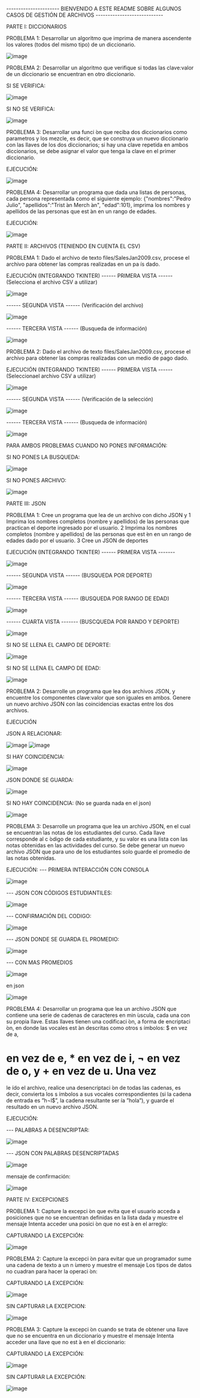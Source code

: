 ---------------------- BIENVENIDO A ESTE README SOBRE ALGUNOS CASOS DE GESTIÓN DE ARCHIVOS ----------------------------

PARTE I: DICCIONARIOS

  PROBLEMA 1: Desarrollar un algoritmo que imprima de manera ascendente los
valores (todos del mismo tipo) de un diccionario.

  ![image](https://github.com/user-attachments/assets/2573d4e7-979a-4231-aa1b-8ef039751035)

  PROBLEMA 2: Desarrollar un algoritmo que verifique si todas las clave:valor de
un diccionario se encuentran en otro diccionario.

  SI SE VERIFICA:
  
  ![image](https://github.com/user-attachments/assets/8825d972-1cca-46db-879f-64f610f2cb78)

  SI NO SE VERIFICA:
  
  ![image](https://github.com/user-attachments/assets/40f320aa-ab07-4d31-947f-46271e3f4919)

  PROBLEMA 3: Desarrollar una funci ́on que reciba dos diccionarios como parametros
y los mezcle, es decir, que se construya un nuevo diccionario con las
llaves de los dos diccionarios; si hay una clave repetida en ambos
diccionarios, se debe asignar el valor que tenga la clave en el
primer diccionario.

  EJECUCIÓN: 
  
  ![image](https://github.com/user-attachments/assets/5ce7a97d-5af2-4405-b786-9a39a964351f)

  PROBLEMA 4: Desarrollar un programa que dada una listas de personas, cada
persona representada como el siguiente ejemplo:
{"nombres":"Pedro Julio", "apellidos":"Trist ́an Merch ́an",
"edad":101}, imprima los nombres y apellidos de las personas que
est ́an en un rango de edades.

  EJECUCIÓN:
  
  ![image](https://github.com/user-attachments/assets/41f00766-bf8d-4405-956e-5deaf4261dd7)

PARTE II: ARCHIVOS (TENIENDO EN CUENTA EL CSV)

  PROBLEMA 1: Dado el archivo de texto files/SalesJan2009.csv, procese el archivo
para obtener las compras realizadas en un pa ́ıs dado.

  EJECUCIÓN (INTEGRANDO TKINTER)
  ------ PRIMERA VISTA ------ (Selecciona el archivo CSV a utilizar)
  
  ![image](https://github.com/user-attachments/assets/8a95f569-6b7e-48bf-9f92-04a05ff78ccd)
  
  ------ SEGUNDA VISTA ------ (Verificación del archivo)
  
  ![image](https://github.com/user-attachments/assets/427889e9-5bd0-4e06-8abc-98b2639ab223)
  
  ------ TERCERA VISTA ------ (Busqueda de información)
  
  ![image](https://github.com/user-attachments/assets/1ba39f24-a641-47ee-849f-e1c21cbef08a)
  

  PROBLEMA 2: Dado el archivo de texto files/SalesJan2009.csv, procese el archivo
para obtener las compras realizadas con un medio de pago dado.

  EJECUCIÓN (INTEGRANDO TKINTER)
  ------ PRIMERA VISTA ------ (Seleccionael archivo CSV a utilizar)
  
  ![image](https://github.com/user-attachments/assets/d4a76d90-99ee-4114-bdc7-2200ec5ea20d)
  
  ------ SEGUNDA VISTA ------ (Verificación de la selección)
  
  ![image](https://github.com/user-attachments/assets/dc33857d-f3cb-4bb0-8ac8-9748bf524850)
  
  ------ TERCERA VISTA ------ (Busqueda de información)
  
  ![image](https://github.com/user-attachments/assets/00f2ca88-b980-47d0-aa45-9c593d1c7b44)
  


PARA AMBOS PROBLEMAS CUANDO NO PONES INFORMACIÓN:

  SI NO PONES LA BUSQUEDA:
  
  ![image](https://github.com/user-attachments/assets/7aeee708-ecca-45be-a048-51b1efb4a684)


  SI NO PONES ARCHIVO:
  
  ![image](https://github.com/user-attachments/assets/0e1c7e3a-e7e0-4c94-87e9-edbe4adaad04)
  

PARTE III: JSON

  PROBLEMA 1: Cree un programa que lea de un archivo con dicho JSON y
1 Imprima los nombres completos (nombre y apellidos) de las personas
que practican el deporte ingresado por el usuario.
2 Imprima los nombres completos (nombre y apellidos) de las personas
que est ́en en un rango de edades dado por el usuario.
3 Cree un JSON de deportes

  EJECUCIÓN (INTEGRANDO TKINTER)
  ------ PRIMERA VISTA -------

  ![image](https://github.com/user-attachments/assets/f467440b-026f-4e5b-a432-e0f924e6aa97)

  
  ------ SEGUNDA VISTA ------ (BUSQUEDA POR DEPORTE)
  
  ![image](https://github.com/user-attachments/assets/d33e5582-45a8-4567-a6df-bed754479e19)

  
  ------ TERCERA VISTA ------ (BUSQUEDA POR RANGO DE EDAD)
  
  ![image](https://github.com/user-attachments/assets/cbbf117e-9e22-4c50-8ee9-e625de823d2e)

  ------ CUARTA VISTA ------- (BUSCQUEDA POR RANDO Y DEPORTE)

  ![image](https://github.com/user-attachments/assets/f35f6ef8-9108-44e0-bc04-06ef4bf59fe0)


  SI NO SE LLENA EL CAMPO DE DEPORTE:

  ![image](https://github.com/user-attachments/assets/ecfbf264-e2d7-4501-b237-a5e68092ce63)

  SI NO SE LLENA EL CAMPO DE EDAD:

  ![image](https://github.com/user-attachments/assets/70dad08e-603b-409d-97df-6a4627a0770e)


  PROBLEMA 2: Desarrolle un programa que lea dos archivos JSON, y encuentre los
componentes clave:valor que son iguales en ambos. Genere un nuevo
archivo JSON con las coincidencias exactas entre los dos archivos.

EJECUCIÓN

JSON A RELACIONAR:

![image](https://github.com/user-attachments/assets/29b48744-40ad-4fe5-b368-871bbcaa436e)
![image](https://github.com/user-attachments/assets/9da88837-50a7-4692-9896-6c963edec963)



SI HAY COINCIDENCIA:

![image](https://github.com/user-attachments/assets/13a5c474-435c-4825-93ce-fb1e7e366457)

JSON DONDE SE GUARDA:

![image](https://github.com/user-attachments/assets/71a195e8-1af1-4943-ba9b-8a6387980e36)

SI NO HAY COINCIDENCIA: (No se guarda nada en el json)

![image](https://github.com/user-attachments/assets/65b8e974-d986-4406-9c3b-7fd23b191bfe)

PROBLEMA 3: Desarrolle un programa que lea un archivo JSON, en el cual se
encuentran las notas de los estudiantes del curso. Cada llave
corresponde al c ́odigo de cada estudiante, y su valor es una lista con
las notas obtenidas en las actividades del curso. Se debe generar un
nuevo archivo JSON que para uno de los estudiantes solo guarde el
promedio de las notas obtenidas.

EJECUCIÓN:
--- PRIMERA INTERACCIÓN CON CONSOLA

![image](https://github.com/user-attachments/assets/77c4f8f7-a025-4c0b-ab60-094a8bff1b5c)

--- JSON CON CÓDIGOS ESTUDIANTILES:

![image](https://github.com/user-attachments/assets/c41dc6c6-c29a-4bd2-b67b-c23c501cab98)

--- CONFIRMACIÓN DEL CODIGO:

![image](https://github.com/user-attachments/assets/aad6f2ab-ceb8-4901-8d4d-d2bc0f74306a)

--- JSON DONDE SE GUARDA EL PROMEDIO:

![image](https://github.com/user-attachments/assets/e53ea49e-a370-470a-b0ac-f0b1a7785011)

--- CON MAS PROMEDIOS

![image](https://github.com/user-attachments/assets/00b596c4-2890-4e14-b86c-a7134cd3afee)

en json

![image](https://github.com/user-attachments/assets/4276948c-6d68-4526-9171-5b158fe95c79)


PROBLEMA 4: Desarrollar un programa que lea un archivo JSON que contiene una
serie de cadenas de caracteres en min ́uscula, cada una con su propia
llave. Estas llaves tienen una codificaci ́on, a forma de encriptaci ́on, en
donde las vocales est ́an descritas como otros s ́ımbolos: $ en vez de a,
# en vez de e, * en vez de i, ¬ en vez de o, y + en vez de u. Una vez
le ́ıdo el archivo, realice una desencriptaci ́on de todas las cadenas, es
decir, convierta los s ́ımbolos a sus vocales correspondientes (si la
cadena de entrada es ”h¬l$”, la cadena resultante ser ́ıa ”hola”), y
guarde el resultado en un nuevo archivo JSON.

EJECUCIÓN:

--- PALABRAS A DESENCRIPTAR:

![image](https://github.com/user-attachments/assets/0639dda7-ab38-400d-b08a-71b8d460742d)

--- JSON CON PALABRAS DESENCRIPTADAS

![image](https://github.com/user-attachments/assets/70d49d5a-fa09-4fc1-87a8-f1586fcc5b0b)

  mensaje de confirmación:
  
![image](https://github.com/user-attachments/assets/dd6054dc-61f5-4c16-9533-1483617dae9b)


PARTE IV: EXCEPCIONES

  PROBLEMA 1: Capture la excepci ́on que evita que el usuario acceda a posiciones que
no se encuentran definidas en la lista dada y muestre el mensaje
Intenta acceder una posici ́on que no est ́a en el arreglo:

  CAPTURANDO LA EXCEPCIÓN:

  ![image](https://github.com/user-attachments/assets/df569e51-5ae9-490e-a426-eeb58becf3fc)

  PROBLEMA 2: Capture la excepci ́on para evitar que un programador sume una
cadena de texto a un n ́umero y muestre el mensaje
Los tipos de datos no cuadran para hacer la operaci ́on:

  CAPTURANDO LA EXCEPCIÓN:

  ![image](https://github.com/user-attachments/assets/2b682640-78a5-4142-9888-4aa556cf15b0)

  SIN CAPTURAR LA EXCEPCION:

  ![image](https://github.com/user-attachments/assets/6501aff5-62be-496b-b1c9-ea344382340c)

  PROBLEMA 3: Capture la excepci ́on cuando se trata de obtener una llave que no se
encuentra en un diccionario y muestre el mensaje
Intenta acceder una llave que no est ́a en el diccionario:

  CAPTURANDO LA EXCEPCIÓN:

  ![image](https://github.com/user-attachments/assets/5d02cc53-8f9d-4533-a852-c9fe3bed19e5)


  SIN CAPTURAR LA EXCEPCIÓN:

  ![image](https://github.com/user-attachments/assets/460a6427-24fb-4975-a71b-4781e551dd10)


























  



